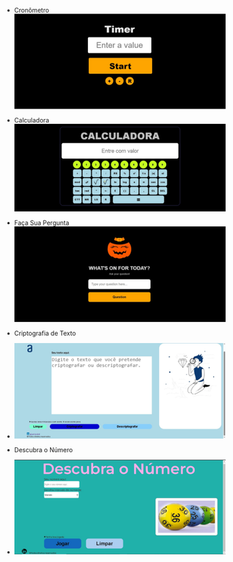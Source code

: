 - Cronômetro  
    ![Alt text](cronometro/timer.jpg)  
      
      
- Calculadora  
     ![Alt text](calculadora/img/calculadora.jpg)  
       

- Faça Sua Pergunta  
    ![Alt text](facasuapergunta/img/fate.jpg)  
      
        
- Criptografia de Texto   
   
- ![Alt text](encriptador-de-texto/img/tela-principal.jpg)   


- Descubra o Número   
   
- ![Alt text](descubra-o-numero/img/tela-descubra-o-numero.jpg) 